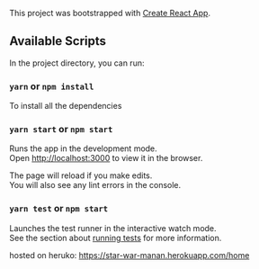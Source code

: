 This project was bootstrapped with [Create React App](https://github.com/facebook/create-react-app).

## Available Scripts

In the project directory, you can run:

### `yarn` or `npm install`

To install all the dependencies

### `yarn start` or `npm start`

Runs the app in the development mode.<br>
Open [http://localhost:3000](http://localhost:3000) to view it in the browser.

The page will reload if you make edits.<br>
You will also see any lint errors in the console.

### `yarn test` or `npm start`

Launches the test runner in the interactive watch mode.<br>
See the section about [running tests](https://facebook.github.io/create-react-app/docs/running-tests) for more information.

hosted on heruko:
https://star-war-manan.herokuapp.com/home
